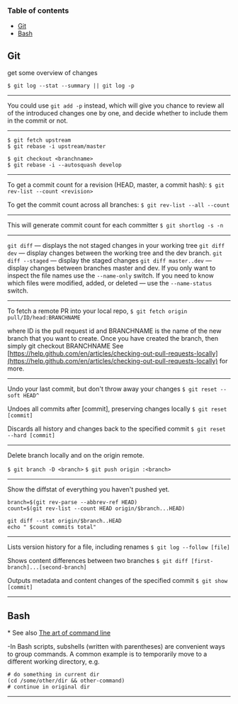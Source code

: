 
### Table of contents
<!-- toc -->

- [Git](#git)
- [Bash](#bash)

<!-- tocstop -->

## Git

get some overview of changes
```
$ git log --stat --summary || git log -p
```
---
You could use `git add -p` instead, which will give you chance to review all of the introduced changes one by one, and decide whether to include them in the commit or not.

---
```
$ git fetch upstream
$ git rebase -i upstream/master

$ git checkout <branchname>
$ git rebase -i --autosquash develop
```
----
To get a commit count for a revision (HEAD, master, a commit hash):
`$ git rev-list --count <revision>`

To get the commit count across all branches:
`$ git rev-list --all --count`

---
This will generate commit count for each committer
`$ git shortlog -s -n`

---
`git diff` — displays the not staged changes in your working tree
`git diff dev` — display changes between the working tree and the dev branch. 
`git diff --staged` — display the staged changes
`git diff master..dev` — display changes between branches master and dev.
If you only want to inspect the file names use the `--name-only` switch. If you need to know which files were modified, added, or deleted — use the `--name-status` switch.

---
To fetch a remote PR into your local repo,
`$ git fetch origin pull/ID/head:BRANCHNAME`

where ID is the pull request id and BRANCHNAME is the name of the new branch that you want to create. Once you have created the branch, then simply git checkout BRANCHNAME
See [https://help.github.com/en/articles/checking-out-pull-requests-locally](https://help.github.com/en/articles/checking-out-pull-requests-locally) for more.

---
Undo your last commit, but don't throw away your changes
`$ git reset --soft HEAD^`

Undoes all commits after [commit], preserving changes locally
`$ git reset [commit]`

Discards all history and changes back to the specified commit
`$ git reset --hard [commit]`

---
Delete branch locally and on the origin remote.

`$ git branch -D <branch>`
`$ git push origin :<branch>`

---
Show the diffstat of everything you haven't pushed yet.
```
branch=$(git rev-parse --abbrev-ref HEAD)
count=$(git rev-list --count HEAD origin/$branch...HEAD)

git diff --stat origin/$branch..HEAD
echo " $count commits total"
```
---
Lists version history for a file, including renames
`$ git log --follow [file]`

Shows content differences between two branches
`$ git diff [first-branch]...[second-branch]`

Outputs metadata and content changes of the specified commit
`$ git show [commit]`

---
## Bash

\* See also [The art of command line](https://github.com/jlevy/the-art-of-command-line)

-In Bash scripts, subshells (written with parentheses) are convenient ways to group commands. A common example is to temporarily move to a different working directory, e.g.
```
# do something in current dir
(cd /some/other/dir && other-command)
# continue in original dir
```
---
